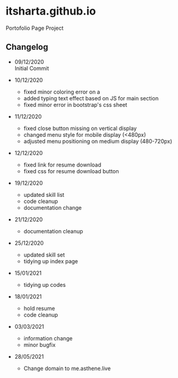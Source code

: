 # itsharta.github.io
Portofolio Page Project

## Changelog

- 09/12/2020  
Initial Commit
  
- 10/12/2020  
  - fixed minor coloring error on a
  - added typing text effect based on JS for main section
  - fixed minor error in bootstrap's css sheet
  
- 11/12/2020
  - fixed close button missing on vertical display
  - changed menu style for mobile display (<480px)
  - adjusted menu positioning on medium display (480-720px)
  
- 12/12/2020
  - fixed link for resume download
  - fixed css for resume download button
  
- 19/12/2020
  - updated skill list
  - code cleanup
  - documentation change
- 21/12/2020
  - documentation cleanup
- 25/12/2020
  - updated skill set
  - tidying up index page
- 15/01/2021
  - tidying up codes
- 18/01/2021
  - hold resume
  - code cleanup
- 03/03/2021
  - information change
  - minor bugfix
- 28/05/2021
  - Change domain to me.asthene.live
